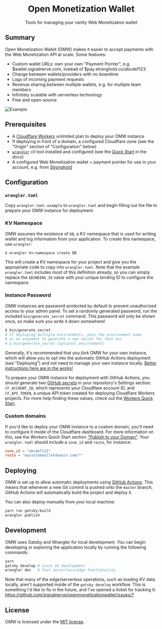 <div align="center">
  <h1>Open Monetization Wallet</h1>
  <p>Tools for managing your vanity Web Monetization wallet</p>
</div>

## Summary

Open Monetization Wallet (OMW) makes it easier to accept payments with the Web Monetization API at scale. Some features:

- Custom wallet URLs: own your own "Payment Pointer", e.g. $wallet.signalnerve.com, instead of $pay.stronghold.co/abcdef123
- Change between wallets/providers with no downtime
- Logs of incoming payment requests
- Revenue sharing between multiple wallets, e.g. for multiple team members
- Infinitely scalable with serverless technology
- Free and open-source

![Example](./github/example.png)

## Prerequisites

- A [Cloudflare Workers](https://workers.dev) unlimited plan to deploy your OMW instance
- If deploying in front of a domain, a configured Cloudflare zone (see the "Origin" section of "Configuration" below)
- [`wrangler`][wrangler] cli tool installed and configured (see the [Quick Start][quick start] in the docs)
- A configured Web Monetization wallet + payment pointer for use in your account, e.g. from [Stronghold](https://stronghold.co/)

## Configuration

### `wrangler.toml`

Copy `wrangler.toml.example` to `wrangler.toml` and begin filling out the file to prepare your OMW instance for deployment.

### KV Namespace

OMW assumes the existence of `DB`, a KV namespace that is used for writing wallet and log information from your application. To create this namespace, use `wrangler`:

``` sh
$ wrangler kv:namespace create DB
```

This will create a KV namespace for your project and give you the appropriate code to copy into `wrangler.toml`. Note that the example `wrangler.toml` includes most of this definition already, so you can simply replace the `$BINDING_ID` value with your unique binding ID to configure the namespace.

### Instance Password

OMW instances are password-protected by default to prevent unauthorized access to your admin panel. To set a randomly generated password, run the included `bin/generate_secret` command. This password will only be shown once, so make sure you write it down somewhere!

```sh
$ bin/generate_secret
# If deploying multiple environments, pass the environment name
# as an argument to generate a new secret for that env
# $ bin/generate_secret [optional_environment]
```

Generally, it's recommended that you _fork_ OMW for your own instance, which will allow you to opt into the automatic GitHub Actions deployment (see "Deploying") and not need to manage your own instance locally. [Better instructions here are in the works!](https://github.com/signalnerve/openmonetizationwallet/issues/6)

To prepare your OMW instance for deployment with GitHub Actions, you should generate two [GitHub secrets][secrets] in your repository's Settings section: `CF_ACCOUNT_ID`, which represents your Cloudflare account ID, and `CF_API_TOKEN`, a unique API token created for deploying Cloudflare Workers projects. For more help finding these values, check out the [Workers Quick Start][quick start].

### Custom domains

If you'd like to deploy your OMW instance to a custom domain, you'll need to configure it inside of the Cloudflare dashboard. For more information on this, see the Workers Quick Start section ["Publish to your Domain"][domain]. Your `wrangler.toml` should include a `zone_id` and `route`, for instance:

```toml
zone_id = "abcdef123"
route = "mycustomwalletdomain.com/*"
```

## Deploying

OMW is set up to allow automatic deployments using [GitHub Actions][gha]. This means that whenever a new Git commit is pushed onto the `master` branch, GitHub Actions will automatically build the project and deploy it. 

You can also deploy manually from your local machine:

``` sh
yarn run gatsby:build
wrangler publish
```

## Development

OMW uses Gatsby and Wrangler for local development. You can begin developing or exploring the application locally by running the following commands:

``` sh
yarn
gatsby develop # Local UI development
wrangler dev   # Test serverless/edge functionality
```

Note that many of the edge/serverless operations, such as loading KV data locally, aren't supported inside of the `gatsby develop` workflow. This is something I'd like to fix in the future, and I've opened a ticket for tracking it: https://github.com/signalnerve/openmonetizationwallet/issues/7

## License

OMW is licensed under the [MIT license](https://github.com/signalnerve/openmonetizationwallet/blob/master/LICENSE).

[quick start]: https://developers.cloudflare.com/workers/quickstart#configure
[wrangler]: https://github.com/cloudflare/wrangler
[gha]: https://github.com/features/actions
[secrets]: https://help.github.com/en/actions/configuring-and-managing-workflows/creating-and-storing-encrypted-secrets
[domain]: https://developers.cloudflare.com/workers/quickstart#publish-to-your-domain

